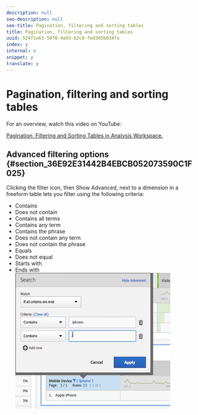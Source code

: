 ```yaml
---
description: null
seo-description: null
seo-title: Pagination, filtering and sorting tables
title: Pagination, filtering and sorting tables
uuid: 524f1e63-50f0-4a93-b2c8-fed305b034fa
index: y
internal: n
snippet: y
translate: y
---
```


# Pagination, filtering and sorting tables

For an overview, watch this video on YouTube: 

[ Pagination, Filtering and Sorting Tables in Analysis Workspace.](https://www.youtube.com/watch?v=2zxpRPCGspg) 

## Advanced filtering options {#section_36E92E31442B4EBCB052073590C1F025}

Clicking the filter icon, then Show Advanced, next to a dimension in a freeform table lets you filter using the following criteria: 

* Contains
* Does not contain
* Contains all terms
* Contains any term
* Contains the phrase
* Does not contain any term
* Does not contain the phrase
* Equals
* Does not equal
* Starts with
* Ends with
![](../../assets/advanced-filter.png) 
